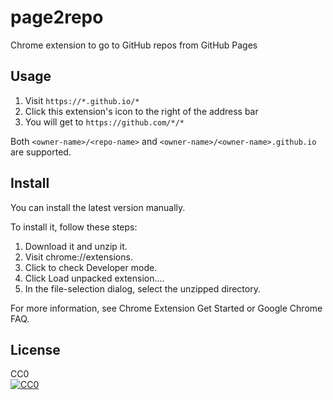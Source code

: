 # page2repo

Chrome extension to go to GitHub repos from GitHub Pages

## Usage

1. Visit `https://*.github.io/*`
1. Click this extension's icon to the right of the address bar
1. You will get to `https://github.com/*/*`

Both `<owner-name>/<repo-name>` and `<owner-name>/<owner-name>.github.io` are supported.

## Install

You can install the latest version manually.

To install it, follow these steps:

1. Download it and unzip it.
1. Visit chrome://extensions.
1. Click to check Developer mode.
1. Click Load unpacked extension....
1. In the file-selection dialog, select the unzipped directory.

For more information, see Chrome Extension Get Started or Google Chrome FAQ.

## License
CC0\
[![CC0](https://licensebuttons.net/p/zero/1.0/88x31.png "CC0")](http://creativecommons.org/publicdomain/zero/1.0/)
